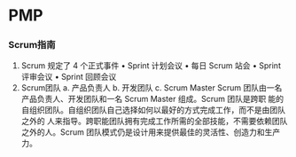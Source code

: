 # PMP

### Scrum指南

1. Scrum 规定了 4 个正式事件
   • Sprint 计划会议
   • 每日 Scrum 站会
   • Sprint 评审会议
   • Sprint 回顾会议
2. Scrum团队
   a. 产品负责人
   b. 开发团队
   c. Scrum Master
   Scrum 团队由一名产品负责人、开发团队和一名 Scrum Master 组成。Scrum 团队是跨职
   能的自组织团队。自组织团队自己选择如何以最好的方式完成工作，而不是由团队之外的
   人来指导。跨职能团队拥有完成工作所需的全部技能，不需要依赖团队之外的人。Scrum
   团队模式仍是设计用来提供最佳的灵活性、创造力和生产力。

